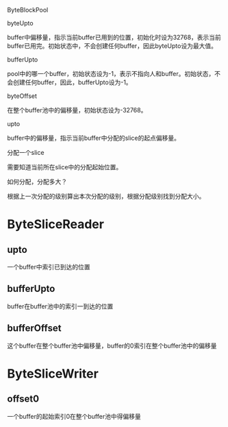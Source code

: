 ByteBlockPool

byteUpto

buffer中偏移量，指示当前buffer已用到的位置，初始化时设为32768，表示当前buffer已用完。初始状态中，不会创建任何buffer，因此byteUpto设为最大值。

bufferUpto

pool中的哪一个buffer，初始状态设为-1，表示不指向人和buffer。初始状态，不会创建任何buffer，因此，bufferUpto设为-1。

byteOffset

在整个buffer池中的偏移量，初始状态设为-32768。


upto

buffer中的偏移量，指示当前buffer中分配的slice的起点偏移量。


分配一个slice

需要知道当前所在slice中的分配起始位置。

如何分配，分配多大？

根据上一次分配的级别算出本次分配的级别，根据分配级别找到分配大小。


# ByteSliceReader

## upto

一个buffer中索引已到达的位置

## bufferUpto

buffer在buffer池中的索引一到达的位置

## bufferOffset

这个buffer在整个buffer池中偏移量，buffer的0索引在整个buffer池中的偏移量

# ByteSliceWriter

## offset0

一个buffer的起始索引0在整个buffer池中得偏移量
